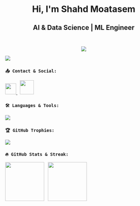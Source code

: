 <h1 align="center">Hi, I'm Shahd Moatasem</h1>

<h2 align="center">AI & Data Science | ML Engineer</h2>
<br>

<p align="center">
  <a href="https://www.linkedin.com/in/shahd-elmasry-09797831b/"> <!-- LinkedIn -->
    <img src="https://readme-typing-svg.herokuapp.com/?lines=AI%20Engineer%20|%20ML%20Specialist;Data%20Science%20Explorer;Always%20Learning%20New%20Tech&font=Bold%20Code&center=true&color=30F050&pause=2000">
  </a>
</p>

<p align="left">
  <img src="https://komarev.com/ghpvc/?username=shahdelmasry12&style=flat&color=4010B0"/> <!-- Profile Views -->
</p>

### `📤 Contact & Social:`
<p align="left">
  <a href="mailto:elmasryshahd554@gmail.com"> <!-- Gmail -->
    <img src="https://github.com/user-attachments/assets/1a97a051-cc24-4738-a7a2-3f53365a9e93" height="35"/>
  </a>&nbsp;
  <a href="https://www.linkedin.com/in/shahd-elmasry-09797831b/"> <!-- LinkedIn -->
    <img src="https://raw.githubusercontent.com/rahuldkjain/github-profile-readme-generator/master/src/images/icons/Social/linked-in-alt.svg" height="45"/>
  </a>
</p>

### `🛠️ Languages & Tools:`
<p align="left">
  <img src="https://go-skill-icons.vercel.app/api/icons?i=python,java,cpp,mysql,numpy,pandas,anaconda,jupyter"/>
</p>

### `🏆 GitHub Trophies:`
<p align="left">
  <img src="https://github-profile-trophy.vercel.app/?username=shahdelmasry12&theme=onestar&no-bg=true&no-frame=true&row=1&column=7"/>
</p>

### `🔥 GitHub Stats & Streak:`
<p align="left">
  <img src="https://streak-stats.demolab.com/?user=shahdelmasry12&theme=highcontrast" height="125"/> &nbsp;
  <img src="https://github-readme-stats.vercel.app/api/top-langs?username=shahdelmasry12&layout=compact&langs_count=6&theme=highcontrast" height="125"/>
</p>
